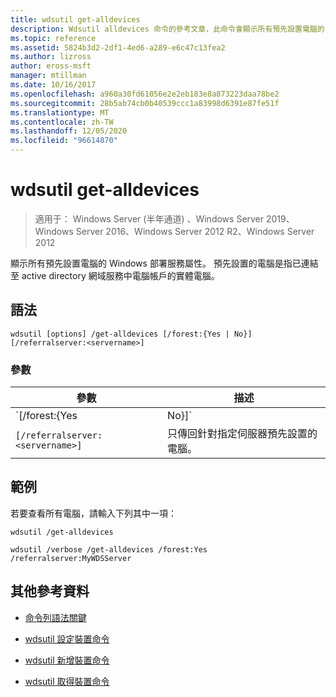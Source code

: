 ```yaml
---
title: wdsutil get-alldevices
description: Wdsutil alldevices 命令的參考文章，此命令會顯示所有預先設置電腦的 Windows 部署服務屬性。
ms.topic: reference
ms.assetid: 5824b3d2-2df1-4ed6-a289-e6c47c13fea2
ms.author: lizross
author: eross-msft
manager: mtillman
ms.date: 10/16/2017
ms.openlocfilehash: a960a30fd61056e2e2eb183e8a873223daa78be2
ms.sourcegitcommit: 28b5ab74cb0b40539ccc1a83998d6391e87fe51f
ms.translationtype: MT
ms.contentlocale: zh-TW
ms.lasthandoff: 12/05/2020
ms.locfileid: "96614870"
---
```

# <a name="wdsutil-get-alldevices"></a>wdsutil get-alldevices

> 適用于： Windows Server (半年通道) 、Windows Server 2019、Windows Server 2016、Windows Server 2012 R2、Windows Server 2012

顯示所有預先設置電腦的 Windows 部署服務屬性。 預先設置的電腦是指已連結至 active directory 網域服務中電腦帳戶的實體電腦。

## <a name="syntax"></a>語法

```
wdsutil [options] /get-alldevices [/forest:{Yes | No}] [/referralserver:<servername>]
```

### <a name="parameters"></a>參數

| 參數 | 描述 |
|--|--|
| `[/forest:{Yes | No}]` | 指定 Windows 部署服務是否應傳回整個樹系或本機網域中的電腦。 預設設定為 [ **否**]，表示只會傳回本機網域中的電腦。 |
| `[/referralserver:<servername>]` | 只傳回針對指定伺服器預先設置的電腦。 |

## <a name="examples"></a>範例

若要查看所有電腦，請輸入下列其中一項：

```
wdsutil /get-alldevices
```

```
wdsutil /verbose /get-alldevices /forest:Yes /referralserver:MyWDSServer
```

## <a name="additional-references"></a>其他參考資料

- [命令列語法關鍵](command-line-syntax-key.md)

- [wdsutil 設定裝置命令](wdsutil-set-device.md)

- [wdsutil 新增裝置命令](wdsutil-add-device.md)

- [wdsutil 取得裝置命令](wdsutil-get-device.md)
